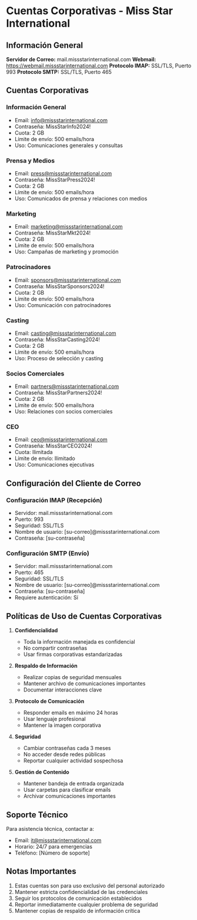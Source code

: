 # Cuentas Corporativas - Miss Star International

## Información General

**Servidor de Correo:** mail.missstarinternational.com
**Webmail:** https://webmail.missstarinternational.com
**Protocolo IMAP:** SSL/TLS, Puerto 993
**Protocolo SMTP:** SSL/TLS, Puerto 465

## Cuentas Corporativas

### Información General
- Email: info@missstarinternational.com
- Contraseña: MissStarInfo2024!
- Cuota: 2 GB
- Límite de envío: 500 emails/hora
- Uso: Comunicaciones generales y consultas

### Prensa y Medios
- Email: press@missstarinternational.com
- Contraseña: MissStarPress2024!
- Cuota: 2 GB
- Límite de envío: 500 emails/hora
- Uso: Comunicados de prensa y relaciones con medios

### Marketing
- Email: marketing@missstarinternational.com
- Contraseña: MissStarMkt2024!
- Cuota: 2 GB
- Límite de envío: 500 emails/hora
- Uso: Campañas de marketing y promoción

### Patrocinadores
- Email: sponsors@missstarinternational.com
- Contraseña: MissStarSponsors2024!
- Cuota: 2 GB
- Límite de envío: 500 emails/hora
- Uso: Comunicación con patrocinadores

### Casting
- Email: casting@missstarinternational.com
- Contraseña: MissStarCasting2024!
- Cuota: 2 GB
- Límite de envío: 500 emails/hora
- Uso: Proceso de selección y casting

### Socios Comerciales
- Email: partners@missstarinternational.com
- Contraseña: MissStarPartners2024!
- Cuota: 2 GB
- Límite de envío: 500 emails/hora
- Uso: Relaciones con socios comerciales

### CEO
- Email: ceo@missstarinternational.com
- Contraseña: MissStarCEO2024!
- Cuota: Ilimitada
- Límite de envío: Ilimitado
- Uso: Comunicaciones ejecutivas

## Configuración del Cliente de Correo

### Configuración IMAP (Recepción)
- Servidor: mail.missstarinternational.com
- Puerto: 993
- Seguridad: SSL/TLS
- Nombre de usuario: [su-correo]@missstarinternational.com
- Contraseña: [su-contraseña]

### Configuración SMTP (Envío)
- Servidor: mail.missstarinternational.com
- Puerto: 465
- Seguridad: SSL/TLS
- Nombre de usuario: [su-correo]@missstarinternational.com
- Contraseña: [su-contraseña]
- Requiere autenticación: Sí

## Políticas de Uso de Cuentas Corporativas

1. **Confidencialidad**
   - Toda la información manejada es confidencial
   - No compartir contraseñas
   - Usar firmas corporativas estandarizadas

2. **Respaldo de Información**
   - Realizar copias de seguridad mensuales
   - Mantener archivo de comunicaciones importantes
   - Documentar interacciones clave

3. **Protocolo de Comunicación**
   - Responder emails en máximo 24 horas
   - Usar lenguaje profesional
   - Mantener la imagen corporativa

4. **Seguridad**
   - Cambiar contraseñas cada 3 meses
   - No acceder desde redes públicas
   - Reportar cualquier actividad sospechosa

5. **Gestión de Contenido**
   - Mantener bandeja de entrada organizada
   - Usar carpetas para clasificar emails
   - Archivar comunicaciones importantes

## Soporte Técnico
Para asistencia técnica, contactar a:
- Email: it@missstarinternational.com
- Horario: 24/7 para emergencias
- Teléfono: [Número de soporte]

## Notas Importantes
1. Estas cuentas son para uso exclusivo del personal autorizado
2. Mantener estricta confidencialidad de las credenciales
3. Seguir los protocolos de comunicación establecidos
4. Reportar inmediatamente cualquier problema de seguridad
5. Mantener copias de respaldo de información crítica 